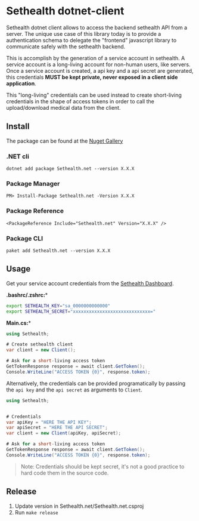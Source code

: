 # Sethealth dotnet-client

Sethealth dotnet client allows to access the backend sethealth API from a server. The unique use case of this library today is to provide a authentication schema to delegate the "frontend" javascript library to communicate safely with the sethealth backend.

This is accomplish by the generation of a service account in sethealth. A service account is a long-living account for non-human users, like servers. Once a service account is created, a api key and a api secret are generated, this credentials **MUST be kept private, never exposed in a client side application**.

This "long-living" credentials can be used instead to create short-living credentials in the shape of access tokens in order to call the upload/download medical data from the client.

## Install

The package can be found at the [Nuget Gallery](https://www.nuget.org/packages/Sethealth.net/)

### .NET cli
```
dotnet add package Sethealth.net --version X.X.X
```

### Package Manager
```
PM> Install-Package Sethealth.net -Version X.X.X
```

### Package Reference
```
<PackageReference Include="Sethealth.net" Version="X.X.X" />
```

### Package CLI
```
paket add Sethealth.net --version X.X.X
```

## Usage

Get your service account credentials from the [Sethealth Dashboard](https://dashboard.set.health).

**.bashrc/.zshrc:***

```bash
export SETHEALTH_KEY="sa_0000000000000"
export SETHEALTH_SECRET="xxxxxxxxxxxxxxxxxxxxxxxxxxxxx="
```

**Main.cs:***

```c#
using Sethealth;

# Create sethealth client
var client = new Client();

# Ask for a short-living access token
GetTokenResponse response = await client.GetToken();
Console.WriteLine("ACCESS TOKEN {0}", response.token);
```

Alternatively, the credentials can be provided programatically by passing the `api key` and the `api secret` as arguments to `Client`.

```c#
using Sethealth;


# Credentials
var apiKey = "HERE THE API KEY";
var apiSecret = "HERE THE API SECRET";
var client = new Client(apiKey, apiSecret);

# Ask for a short-living access token
GetTokenResponse response = await client.GetToken();
Console.WriteLine("ACCESS TOKEN {0}", response.token);
```

>Note: Credentials should be kept secret, it's not a good practice to hard code them in the source code.


## Release

1. Update version in Sethealth.net/Sethealth.net.csproj
2. Run `make release`
